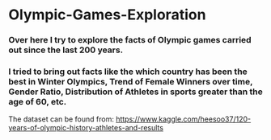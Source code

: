 # Olympic-Games-Exploration

### Over here I try to explore the facts of Olympic games carried out since the last 200 years. 

### I tried to bring out facts like the which country has been the best in **Winter Olympics**, **Trend of Female Winners over time**, **Gender Ratio**, **Distribution of Athletes in sports greater than the age of 60**, etc.

The dataset can be found from: https://www.kaggle.com/heesoo37/120-years-of-olympic-history-athletes-and-results

